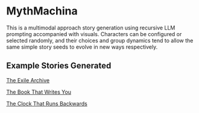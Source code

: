 # MythMachina 
This is a multimodal approach story generation using recursive LLM prompting accompanied with visuals. Characters can be configured or selected randomly, and their choices and group dynamics tend to allow the same simple story seeds to evolve in new ways respectively.  


##  Example Stories Generated

[The Exile Archive](https://cas1m1r.github.io/MythMachina/myth_assets_TheExileArchive_06202025_221725)


[The Book That Writes You](https://cas1m1r.github.io/MythMachina/myth_assets_TheBookThatWritesYou_06202025_191144)


[The Clock That Runs Backwards](https://cas1m1r.github.io/MythMachina/myth_assets_TheClockThatRunsBackward_06212025_150308/)
